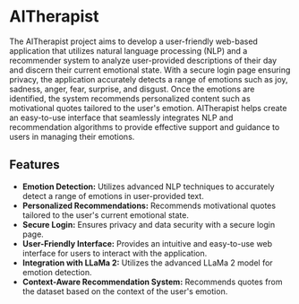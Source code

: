 # AITherapist

The AITherapist project aims to develop a user-friendly web-based application that utilizes natural language processing (NLP) and a recommender system to analyze user-provided descriptions of their day and discern their current emotional state. With a secure login page ensuring privacy, the application accurately detects a range of emotions such as joy, sadness, anger, fear, surprise, and disgust. Once the emotions are identified, the system recommends personalized content such as motivational quotes tailored to the user's emotion. AITherapist helps create an easy-to-use interface that seamlessly integrates NLP and recommendation algorithms to provide effective support and guidance to users in managing their emotions.

## Features

- **Emotion Detection:** Utilizes advanced NLP techniques to accurately detect a range of emotions in user-provided text.  
- **Personalized Recommendations:** Recommends motivational quotes tailored to the user's current emotional state.  
- **Secure Login:** Ensures privacy and data security with a secure login page.  
- **User-Friendly Interface:** Provides an intuitive and easy-to-use web interface for users to interact with the application.  
- **Integration with LLaMa 2:** Utilizes the advanced LLaMa 2 model for emotion detection.  
- **Context-Aware Recommendation System:** Recommends quotes from the dataset based on the context of the user's emotion.  
